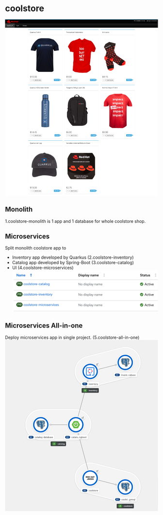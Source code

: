 # coolstore
![UI](images/coolstore-ui.png)

## Monolith 
1.coolstore-monolith is 1 app and 1 database for whole coolstore shop.

## Microservices
Split monolith coolstore app to 
- Inventory app developed by Quarkus (2.coolstore-inventory)
- Catalog app developed by Spring-Boot (3.coolstore-catalog)
- UI (4.coolstore-microservices)
![projects](images/microservices-projects.png)

## Microservices All-in-one
Deploy microservices app in single project. (5.coolstore-all-in-one)
![All-in-one](images/all-in-one-topology.png)